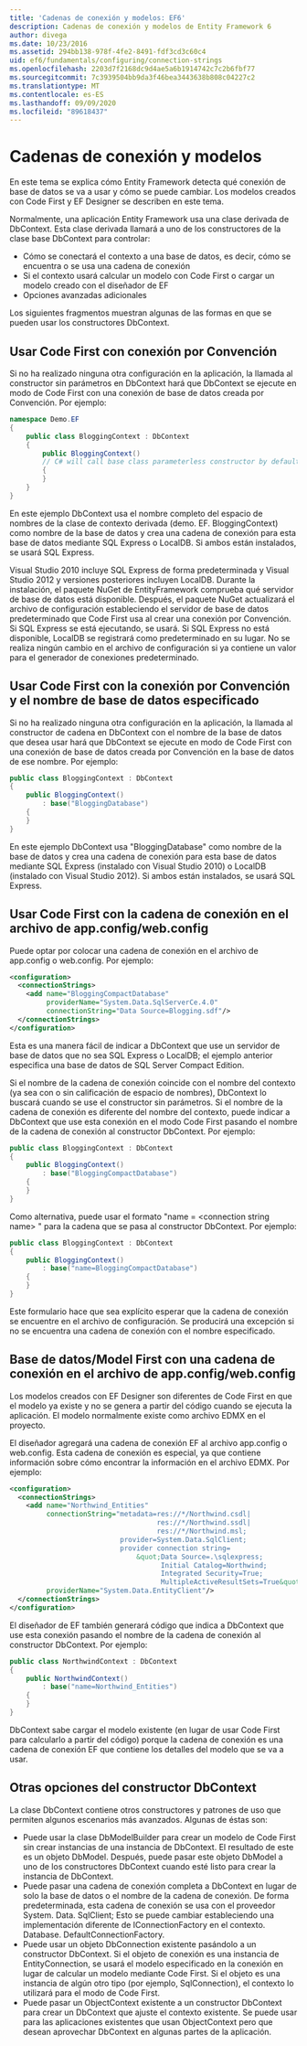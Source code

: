 ```yaml
---
title: 'Cadenas de conexión y modelos: EF6'
description: Cadenas de conexión y modelos de Entity Framework 6
author: divega
ms.date: 10/23/2016
ms.assetid: 294bb138-978f-4fe2-8491-fdf3cd3c60c4
uid: ef6/fundamentals/configuring/connection-strings
ms.openlocfilehash: 2203d7f2168dc9d4ae5a6b1914742c7c2b6fbf77
ms.sourcegitcommit: 7c3939504bb9da3f46bea3443638b808c04227c2
ms.translationtype: MT
ms.contentlocale: es-ES
ms.lasthandoff: 09/09/2020
ms.locfileid: "89618437"
---
```

# <a name="connection-strings-and-models"></a>Cadenas de conexión y modelos
En este tema se explica cómo Entity Framework detecta qué conexión de base de datos se va a usar y cómo se puede cambiar. Los modelos creados con Code First y EF Designer se describen en este tema.  

Normalmente, una aplicación Entity Framework usa una clase derivada de DbContext. Esta clase derivada llamará a uno de los constructores de la clase base DbContext para controlar:  

- Cómo se conectará el contexto a una base de datos, es decir, cómo se encuentra o se usa una cadena de conexión  
- Si el contexto usará calcular un modelo con Code First o cargar un modelo creado con el diseñador de EF  
- Opciones avanzadas adicionales  

Los siguientes fragmentos muestran algunas de las formas en que se pueden usar los constructores DbContext.  

## <a name="use-code-first-with-connection-by-convention"></a>Usar Code First con conexión por Convención  

Si no ha realizado ninguna otra configuración en la aplicación, la llamada al constructor sin parámetros en DbContext hará que DbContext se ejecute en modo de Code First con una conexión de base de datos creada por Convención. Por ejemplo:  

``` csharp  
namespace Demo.EF
{
    public class BloggingContext : DbContext
    {
        public BloggingContext()
        // C# will call base class parameterless constructor by default
        {
        }
    }
}
```  

En este ejemplo DbContext usa el nombre completo del espacio de nombres de la clase de contexto derivada (demo. EF. BloggingContext) como nombre de la base de datos y crea una cadena de conexión para esta base de datos mediante SQL Express o LocalDB. Si ambos están instalados, se usará SQL Express.  

Visual Studio 2010 incluye SQL Express de forma predeterminada y Visual Studio 2012 y versiones posteriores incluyen LocalDB. Durante la instalación, el paquete NuGet de EntityFramework comprueba qué servidor de base de datos está disponible. Después, el paquete NuGet actualizará el archivo de configuración estableciendo el servidor de base de datos predeterminado que Code First usa al crear una conexión por Convención. Si SQL Express se está ejecutando, se usará. Si SQL Express no está disponible, LocalDB se registrará como predeterminado en su lugar. No se realiza ningún cambio en el archivo de configuración si ya contiene un valor para el generador de conexiones predeterminado.  

## <a name="use-code-first-with-connection-by-convention-and-specified-database-name"></a>Usar Code First con la conexión por Convención y el nombre de base de datos especificado  

Si no ha realizado ninguna otra configuración en la aplicación, la llamada al constructor de cadena en DbContext con el nombre de la base de datos que desea usar hará que DbContext se ejecute en modo de Code First con una conexión de base de datos creada por Convención en la base de datos de ese nombre. Por ejemplo:  

``` csharp  
public class BloggingContext : DbContext
{
    public BloggingContext()
        : base("BloggingDatabase")
    {
    }
}
```  

En este ejemplo DbContext usa "BloggingDatabase" como nombre de la base de datos y crea una cadena de conexión para esta base de datos mediante SQL Express (instalado con Visual Studio 2010) o LocalDB (instalado con Visual Studio 2012). Si ambos están instalados, se usará SQL Express.  

## <a name="use-code-first-with-connection-string-in-appconfigwebconfig-file"></a>Usar Code First con la cadena de conexión en el archivo de app.config/web.config  

Puede optar por colocar una cadena de conexión en el archivo de app.config o web.config. Por ejemplo:  

``` xml  
<configuration>
  <connectionStrings>
    <add name="BloggingCompactDatabase"
         providerName="System.Data.SqlServerCe.4.0"
         connectionString="Data Source=Blogging.sdf"/>
  </connectionStrings>
</configuration>
```  

Esta es una manera fácil de indicar a DbContext que use un servidor de base de datos que no sea SQL Express o LocalDB; el ejemplo anterior especifica una base de datos de SQL Server Compact Edition.  

Si el nombre de la cadena de conexión coincide con el nombre del contexto (ya sea con o sin calificación de espacio de nombres), DbContext lo buscará cuando se use el constructor sin parámetros. Si el nombre de la cadena de conexión es diferente del nombre del contexto, puede indicar a DbContext que use esta conexión en el modo Code First pasando el nombre de la cadena de conexión al constructor DbContext. Por ejemplo:  

``` csharp  
public class BloggingContext : DbContext
{
    public BloggingContext()
        : base("BloggingCompactDatabase")
    {
    }
}
```  

Como alternativa, puede usar el formato "name = \<connection string name\> " para la cadena que se pasa al constructor DbContext. Por ejemplo:  

``` csharp  
public class BloggingContext : DbContext
{
    public BloggingContext()
        : base("name=BloggingCompactDatabase")
    {
    }
}
```  

Este formulario hace que sea explícito esperar que la cadena de conexión se encuentre en el archivo de configuración. Se producirá una excepción si no se encuentra una cadena de conexión con el nombre especificado.  

## <a name="databasemodel-first-with-connection-string-in-appconfigwebconfig-file"></a>Base de datos/Model First con una cadena de conexión en el archivo de app.config/web.config  

Los modelos creados con EF Designer son diferentes de Code First en que el modelo ya existe y no se genera a partir del código cuando se ejecuta la aplicación. El modelo normalmente existe como archivo EDMX en el proyecto.  

El diseñador agregará una cadena de conexión EF al archivo app.config o web.config. Esta cadena de conexión es especial, ya que contiene información sobre cómo encontrar la información en el archivo EDMX. Por ejemplo:  

``` xml  
<configuration>  
  <connectionStrings>  
    <add name="Northwind_Entities"  
         connectionString="metadata=res://*/Northwind.csdl|  
                                    res://*/Northwind.ssdl|  
                                    res://*/Northwind.msl;  
                           provider=System.Data.SqlClient;  
                           provider connection string=  
                               &quot;Data Source=.\sqlexpress;  
                                     Initial Catalog=Northwind;  
                                     Integrated Security=True;  
                                     MultipleActiveResultSets=True&quot;"  
         providerName="System.Data.EntityClient"/>  
  </connectionStrings>  
</configuration>
```  

El diseñador de EF también generará código que indica a DbContext que use esta conexión pasando el nombre de la cadena de conexión al constructor DbContext. Por ejemplo:  

``` csharp  
public class NorthwindContext : DbContext
{
    public NorthwindContext()
        : base("name=Northwind_Entities")
    {
    }
}
```  

DbContext sabe cargar el modelo existente (en lugar de usar Code First para calcularlo a partir del código) porque la cadena de conexión es una cadena de conexión EF que contiene los detalles del modelo que se va a usar.  

## <a name="other-dbcontext-constructor-options"></a>Otras opciones del constructor DbContext  

La clase DbContext contiene otros constructores y patrones de uso que permiten algunos escenarios más avanzados. Algunas de éstas son:  

- Puede usar la clase DbModelBuilder para crear un modelo de Code First sin crear instancias de una instancia de DbContext. El resultado de este es un objeto DbModel. Después, puede pasar este objeto DbModel a uno de los constructores DbContext cuando esté listo para crear la instancia de DbContext.  
- Puede pasar una cadena de conexión completa a DbContext en lugar de solo la base de datos o el nombre de la cadena de conexión. De forma predeterminada, esta cadena de conexión se usa con el proveedor System. Data. SqlClient; Esto se puede cambiar estableciendo una implementación diferente de IConnectionFactory en el contexto. Database. DefaultConnectionFactory.  
- Puede usar un objeto DbConnection existente pasándolo a un constructor DbContext. Si el objeto de conexión es una instancia de EntityConnection, se usará el modelo especificado en la conexión en lugar de calcular un modelo mediante Code First. Si el objeto es una instancia de algún otro tipo (por ejemplo, SqlConnection), el contexto lo utilizará para el modo de Code First.  
- Puede pasar un ObjectContext existente a un constructor DbContext para crear un DbContext que ajuste el contexto existente. Se puede usar para las aplicaciones existentes que usan ObjectContext pero que desean aprovechar DbContext en algunas partes de la aplicación.  
